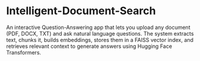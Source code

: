 # Intelligent-Document-Search
An interactive Question-Answering app that lets you upload any document (PDF, DOCX, TXT) and ask natural language questions. The system extracts text, chunks it, builds embeddings, stores them in a FAISS vector index, and retrieves relevant context to generate answers using Hugging Face Transformers.
